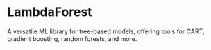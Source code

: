 # LambdaForest
A versatile ML library for tree-based models, offering tools for CART, gradient boosting, random forests, and more.
